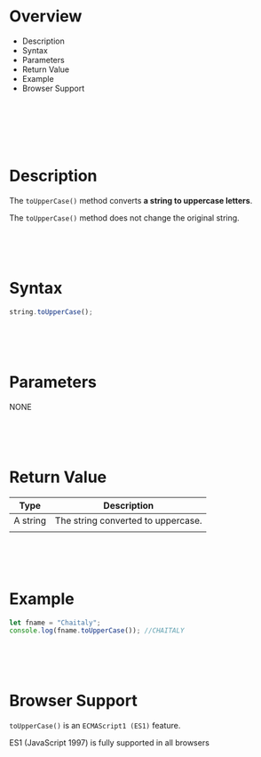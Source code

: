 # Overview

- Description
- Syntax
- Parameters
- Return Value
- Example
- Browser Support

&nbsp;

&nbsp;

&nbsp;

# Description

The `toUpperCase()` method converts **a string to uppercase letters**.

The `toUpperCase()` method does not change the original string.

&nbsp;

&nbsp;

# Syntax

```js
string.toUpperCase();
```

&nbsp;

&nbsp;

# Parameters

NONE

&nbsp;

&nbsp;

# Return Value

| Type     | Description                        |
| -------- | ---------------------------------- |
| A string | The string converted to uppercase. |
|          |                                    |

&nbsp;

&nbsp;

# Example

```js
let fname = "Chaitaly";
console.log(fname.toUpperCase()); //CHAITALY
```

&nbsp;

&nbsp;

# Browser Support

`toUpperCase()` is an `ECMAScript1 (ES1)` feature.

ES1 (JavaScript 1997) is fully supported in all browsers
